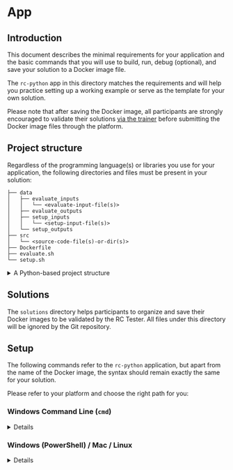 # App
## Introduction
This document describes the minimal requirements for your application and the basic commands that you will use to build, run, debug (optional), and save your solution to a Docker image file.

The `rc-python` app in this directory matches the requirements and will help you practice setting up a working example or serve as the template for your own solution.

Please note that after saving the Docker image, all participants are strongly encouraged to validate their solutions [via the trainer](../README.md) before submitting the Docker image files through the platform.

## Project structure
Regardless of the programming language(s) or libraries you use for your application, the following directories and files must be present in your solution:
```
├── data
│   ├── evaluate_inputs
│   │   └── <evaluate-input-file(s)>
│   ├── evaluate_outputs
│   ├── setup_inputs
│   │   └── <setup-input-file(s)>
│   └── setup_outputs
├── src
│   └── <source-code-file(s)-or-dir(s)>
├── Dockerfile
├── evaluate.sh
└── setup.sh
```

<details>
<summary>A Python-based project structure</summary>

```
├── data
│   ├── evaluate_inputs
│   │   └── <evaluate-input-file(s)>
│   ├── evaluate_outputs
│   ├── setup_inputs
│   │   └── <setup-input-file(s)>
│   └── setup_outputs
├── src
│   └── main.py
├── .dockerignore
├── Dockerfile
├── evaluate.sh
├── requirements.txt
└── setup.sh
```
</details>

## Solutions
The `solutions` directory helps participants to organize and save their Docker images to be validated by the RC Tester. All files under this directory will be ignored by the Git repository.

## Setup
The following commands refer to the `rc-python` application, but apart from the name of the Docker image, the syntax should remain exactly the same for your solution.

Please refer to your platform and choose the right path for you:
### Windows Command Line (`cmd`)
<details>
<summary>Details</summary>

#### Build
```sh
docker build -t rc-python .
```

#### Run
```sh
docker run --rm ^
  -v "%cd%\data\inputs":/home/app/data/inputs:ro ^
  -v "%cd%\data\outputs":/home/app/data/outputs ^
  rc-python
```

#### Debug (optional)
If there are any issues with your setup or if you want to debug your application inside the container, you can run the following command to enable an interactive shell at runtime:
```sh
docker run --rm --entrypoint="" ^
  -v "%cd%\data\inputs":/home/app/data/inputs:ro ^
  -v "%cd%\data\outputs":/home/app/data/outputs ^
  rc-python
```  
> The default `ENTRYPOINT` has been intentionally overridden by an empty value to prevent the automatic execution of the `run.sh` script.

#### Save
Once you have a valid solution, you can save your Docker image to the standard location that will be fetched by the trainer:
```sh
docker save --output ..\..\solutions\rc-python.tar rc-python
```
<!-- Although `tar` files are completely valid for submissions, you can follow [these instructions](https://stackoverflow.com/a/36733177) if you want to use the `gzip` compression utility. Then you can run the following alternative command:
```sh
docker save rc-python | gzip > ..\..\solutions\rc-python.tar.gz # review
``` -->
</details>

### Windows (PowerShell) / Mac / Linux
<details>
<summary>Details</summary>

#### Build
```sh
docker build -t rc-python .
```

#### Run
```sh
docker run --rm \
  -v "$(pwd)"/data/inputs:/home/app/data/inputs:ro \
  -v "$(pwd)"/data/outputs:/home/app/data/outputs \
  rc-python
```

#### Debug (optional)
If there are any issues with your setup or if you want to debug your application inside the container, you can run the following command to enable an interactive shell at runtime:
```sh
docker run --rm --entrypoint="" \
  -v "$(pwd)"/data/inputs:/home/app/data/inputs:ro \
  -v "$(pwd)"/data/outputs:/home/app/data/outputs \
  -it rc-python sh
```
> The default `ENTRYPOINT` has been intentionally overridden by an empty value to prevent the automatic execution of the `run.sh` script.

#### Save
Once you have a valid solution, you can save your Docker image to the standard location that will be fetched by the trainer:
```sh
docker save --output ../../solutions/rc-python.tar.gz rc-python
```

Alternatively, you can use the `gzip` compression utility to get a better compression ratio:
```sh
docker save rc-python | gzip > ../../solutions/rc-python.tar.gz
```
</details>
